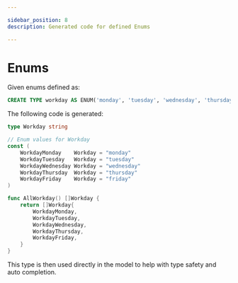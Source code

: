 ```yaml
---

sidebar_position: 8
description: Generated code for defined Enums

---
```


# Enums

Given enums defined as:

```sql
CREATE TYPE workday AS ENUM('monday', 'tuesday', 'wednesday', 'thursday', 'friday');
```

The following code is generated:

```go
type Workday string

// Enum values for Workday
const (
	WorkdayMonday    Workday = "monday"
	WorkdayTuesday   Workday = "tuesday"
	WorkdayWednesday Workday = "wednesday"
	WorkdayThursday  Workday = "thursday"
	WorkdayFriday    Workday = "friday"
)

func AllWorkday() []Workday {
	return []Workday{
		WorkdayMonday,
		WorkdayTuesday,
		WorkdayWednesday,
		WorkdayThursday,
		WorkdayFriday,
	}
}
```

This type is then used directly in the model to help with type safety and auto completion.
